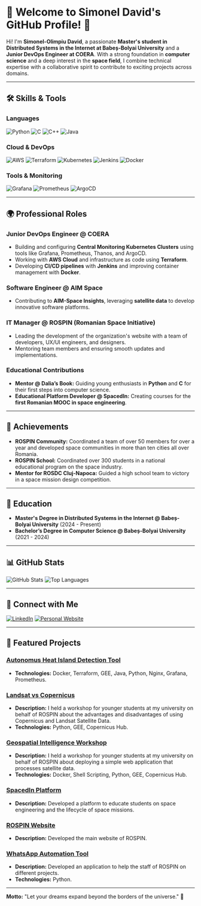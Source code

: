 # 🌌 Welcome to Simonel David's GitHub Profile! 🌌

Hi! I'm **Simonel-Olimpiu David**, a passionate **Master's student in Distributed Systems in the Internet at Babeș-Bolyai University** and a **Junior DevOps Engineer at COERA**. With a strong foundation in **computer science** and a deep interest in the **space field**, I combine technical expertise with a collaborative spirit to contribute to exciting projects across domains.

---

## 🛠️ Skills & Tools

### Languages
![Python](https://img.shields.io/badge/-Python-3776AB?logo=python&logoColor=white&style=flat-square)
![C](https://img.shields.io/badge/-C-A8B9CC?logo=c&logoColor=white&style=flat-square)
![C++](https://img.shields.io/badge/-C++-00599C?logo=cplusplus&logoColor=white&style=flat-square)
![Java](https://img.shields.io/badge/-Java-007396?logo=java&logoColor=white&style=flat-square)

### Cloud & DevOps
![AWS](https://img.shields.io/badge/-AWS-232F3E?logo=amazonaws&logoColor=white&style=flat-square)
![Terraform](https://img.shields.io/badge/-Terraform-623CE4?logo=terraform&logoColor=white&style=flat-square)
![Kubernetes](https://img.shields.io/badge/-Kubernetes-326CE5?logo=kubernetes&logoColor=white&style=flat-square)
![Jenkins](https://img.shields.io/badge/-Jenkins-D24939?logo=jenkins&logoColor=white&style=flat-square)
![Docker](https://img.shields.io/badge/-Docker-2496ED?logo=docker&logoColor=white&style=flat-square)

### Tools & Monitoring
![Grafana](https://img.shields.io/badge/-Grafana-F46800?logo=grafana&logoColor=white&style=flat-square)
![Prometheus](https://img.shields.io/badge/-Prometheus-E6522C?logo=prometheus&logoColor=white&style=flat-square)
![ArgoCD](https://img.shields.io/badge/-ArgoCD-F80000?logo=argo&logoColor=white&style=flat-square)

---

## 🌍 Professional Roles

### **Junior DevOps Engineer @ COERA**
- Building and configuring **Central Monitoring Kubernetes Clusters** using tools like Grafana, Prometheus, Thanos, and ArgoCD.
- Working with **AWS Cloud** and infrastructure as code using **Terraform**.
- Developing **CI/CD pipelines** with **Jenkins** and improving container management with **Docker**.

### **Software Engineer @ AIM Space**
- Contributing to **AIM-Space Insights**, leveraging **satellite data** to develop innovative software platforms.

### **IT Manager @ ROSPIN (Romanian Space Initiative)**
- Leading the development of the organization's website with a team of developers, UX/UI engineers, and designers.
- Mentoring team members and ensuring smooth updates and implementations.

### **Educational Contributions**
- **Mentor @ Dalia’s Book:** Guiding young enthusiasts in **Python** and **C** for their first steps into computer science.
- **Educational Platform Developer @ SpacedIn:** Creating courses for the **first Romanian MOOC in space engineering**.

---

## 🌟 Achievements
- **ROSPIN Community:** Coordinated a team of over 50 members for over a year and developed space communities in more than ten cities all over Romania.
- **ROSPIN School:** Coordinated over 300 students in a national educational program on the space industry.
- **Mentor for ROSDC Cluj-Napoca:** Guided a high school team to victory in a space mission design competition.

---

## 🌱 Education
- **Master's Degree in Distributed Systems in the Internet @ Babeș-Bolyai University** (2024 - Present)
- **Bachelor’s Degree in Computer Science @ Babeș-Bolyai University** (2021 - 2024)

---

## 📊 GitHub Stats
![GitHub Stats](https://github-readme-stats.vercel.app/api?username=simoneldavid&show_icons=true&theme=radical)
![Top Languages](https://github-readme-stats.vercel.app/api/top-langs/?username=simoneldavid&layout=compact&theme=radical)

---

## 🌌 Connect with Me
[![LinkedIn](https://img.shields.io/badge/-LinkedIn-0077B5?logo=linkedin&logoColor=white&style=flat-square)](https://www.linkedin.com/in/simoneldavid/)
[![Personal Website](https://img.shields.io/badge/-Personal%20Website-FF5722?logo=googlechrome&logoColor=white&style=flat-square)](https://simoneldavid.github.io/Personal-website)

---

## 🚀 Featured Projects
### [Autonomus Heat Island Detection Tool](https://github.com/SimonelDavid/HeatIslands)
- **Technologies:** Docker, Terraform, GEE, Java, Python, Nginx, Grafana, Prometheus.

### [Landsat vs Copernicus](https://github.com/Romanian-Space-Initiative/Landsat-vs-Copernicus)
- **Description:** I held a workshop for younger students at my university on behalf of ROSPIN about the advantages and disadvantages of using Copernicus and Landsat Satellite Data.
- **Technologies:** Python, GEE, Copernicus Hub.

### [Geospatial Intelligence Workshop](https://github.com/Romanian-Space-Initiative/Geospatial-Intelligence-Workshop)
- **Description:** I held a workshop for younger students at my university on behalf of ROSPIN about deploying a simple web application that processes satellite data.
- **Technologies:** Docker, Shell Scripting, Python, GEE, Copernicus Hub.

### [SpacedIn Platform](https://spacedin.getlearnworlds.com/)
- **Description:** Developed a platform to educate students on space engineering and the lifecycle of space missions.

### [ROSPIN Website](https://rospin.org/)
- **Description:** Developed the main website of ROSPIN.

### [WhatsApp Automation Tool](https://github.com/SimonelDavid/WhatsAppMessageAutomation)
- **Description:** Developed an application to help the staff of ROSPIN on different projects.
- **Technologies:** Python.

---

**Motto:** "Let your dreams expand beyond the borders of the universe." 🚀
